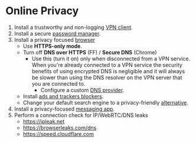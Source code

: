 # Online Privacy

1. Install a trustworthy and non-logging [VPN client](https://www.privacyguides.org/en/vpn/#recommended-providers).
1. Install a secure [password manager](https://www.privacyguides.org/en/passwords/#cloud-based).
1. Install a privacy focused [browser](https://www.privacyguides.org/en/desktop-browsers/)
    - Use **HTTPS-only mode**.
    - Turn off **DNS over HTTPS** (FF) / **Secure DNS** (Chrome)
      - Use this (turn it on) only when disconnected from a VPN service. When you're already connected to a VPN service the security benefits of using encrypted DNS is negligible and it will always be slower than using the DNS resolver on the VPN server that you are connected to.
        - Configure a custom [DNS provider](https://www.privacyguides.org/en/dns/#recommended-providers).
    - Install [ads and trackers blockers](https://www.privacyguides.org/en/browser-extensions/#content-blockers).
    - Change your default search engine to a privacy-friendly [alternative](https://www.privacyguides.org/en/search-engines/#recommended-providers).
1. Install a privacy-focused [messaging app](https://www.privacyguides.org/en/real-time-communication/).
1. Perform a connection check for IP/WebRTC/DNS leaks
    - <https://ipleak.net>
    - <https://browserleaks.com/dns>
    - <https://speed.cloudflare.com>
